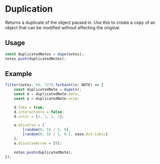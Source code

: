 # Duplication

Returns a duplicate of the object passed in. Use this to create a copy of an object that can be modified without affecting the original.

## Usage

```ts
const duplicatedNotes = dupe(notes);
notes.push(duplicatedNotes);
```

## Example

```ts
filter(notes, 69, 727).forEach((n: NOTE) => {
    const duplicatedNote = dupe(n);
    const d = duplicatedNote.data;
    const a = duplicatedNote.anim;

    d.fake = true;
    d.interactable = false;
    d.color = [1, 1, 1, 1];

    a.dissolve = [
        [random(0, 5) / 5, 0],
        [random(0, 5) / 5, 0.5, ease.Out.Cubic]
    ];
    a.dissolveArrow = [0];
    
    notes.push(duplicatedNote);
});
```